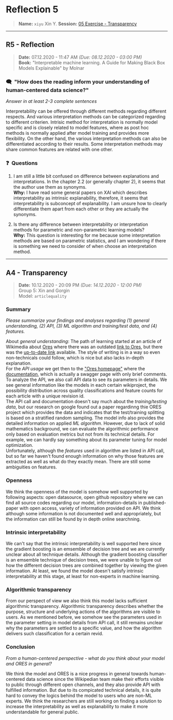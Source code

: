 # Reflection 5
> **Name:** `xiyu` Xin Y.
> **Session:** [05 Exercise - Transparency](https://github.com/FUB-HCC/hcds-winter-2020/wiki/05_exercise)   
----

## R5 - Reflection
> **Date:** 07.12.2020 - 11:47 AM *(Due: 08.12.2020 - 03:00 PM)*<br>
> **Book:** "Interpretable machine learning. A Guide for Making Black Box Models Explainable" by Molnar

### 🗨️&nbsp; "How does the reading inform your understanding of human-centered data science?"  
_Answer in at least 2-3 complete sentences_

Interpretability can be offered through different methods regarding different respects. And various interpretation methods can be categorized regarding to different criterien. 
Intrisic method for interpretation is normally model specific and is closely related to model features, where as post hoc methods is normally applied after model training and provides more flexibility. On the other hand, the various interpretation methods can also be differentiated according to their results. Some interpretation methods may share common features are related with one other. 

### ❓&nbsp; Questions
1. I am still a little bit confused on difference between explanations and interpretations. In the chapter 2.2 (or generally chapter 2), it seems that the author use them as synonyms. 
<br>**Why:** I have read some general papers on XAI which describes interpretability as intrinsic explanability, therefore, it seems that interpretability is subconcept of explanability. I am unsure how to clearly differentiate them apart from each other or they are actually the synonyms. 

1. Is there any difference between interpretability or interpretation methods for parametric and non-parametric learning models? <br>**Why:** This question is interesting for me because some interpretation methods are based on parametric statistics, and I am wondering if there is something we need to consider of when choose an interpretation method. 

***

## A4 - Transparency
> **Date:** 10.12.2020 - 20:09 PM *(Due: 14.12.2020 - 12:00 PM)*<br>
> Group 5: Xin and Gorgin<br>
> Model: `articlequality`<br>

### Summary 

_Please summarize your findings and analyses regarding (1) general understanding, (2) API, (3) ML algorithm and training/test data, and (4) features._

About _general understanding_: The path of learning started at an article of Wikimedia about [Ores](https://diff.wikimedia.org/2015/11/30/artificial-intelligence-x-ray-specs/) where there was an outdated [link to Ores](https://meta.wikimedia.org/wiki/Objective_Revision_Evaluation_Service), but there was the [up-to-date link](https://www.mediawiki.org/wiki/ORES) available. The style of writing is in a way so even non-technicals could follow, which is nice but also lacks in-depth explanation.
<br> For the _API usage_ we get then to the ["Ores homepage"](https://ores.wikimedia.org/) where the [documentation](https://ores.wikimedia.org/v3/), which is actually a swagger page with only brief comments. To analyze the API, we also call API data to see its parameters in details. We see general information like the models in each certain wikiproject, the possibility distribution across quality classifications and feature counts for each article with a unique revision id. <br> The API call and documentation doesn't say much about the _training/testing data_, but our research on google found out a paper regardinng thie ORES project which provides the data and indicates that the test/training splitting is based on a stratified random sampling. 
The model info also provides the detailed information on applied _ML algorithm_. However, due to lack of solid mathematics background, we can evaluate the algorithmic performance only based on evaluation metrics but not from its technical details. For example, we can hardly say something about its parameter tuning for model optimization. 
<br> Unfortunately, although the _features_ used in algorithm are listed in API call, but so far we haven't found enough information on why those features are extracted as well as what do they exactly mean. There are still some ambiguities on features. 

### Openness

We think the openness of the model is somehow well supported by following aspects: open datasource, open github repository where we can find all source codes regarding our model, information-details in published-paper with open access, variety of information provided on API. We think although some information is not documented well and appropriately, but the information can still be found by in depth online searchning. 

### Intrinsic interpretability

We can't say that the intrinsic interpretability is well supported here since the gradient boosting is an emsemble of decision tree and we are currently unclear about all technique details. Although the gradient boosting classifier is an emsemble technique of decision trees, we were unable to figure out how the different decision trees are combined together by viewing the given information. At least, we found the model doesn't satisfy intrinsic interpretability at this stage, at least for non-experts in machine learning.

### Algorithmic transparency

From our perspect of view we also think this model lacks sufficient algorithmic transparency. Algorithmic transparency describes whether the purpose, structure and underlying actions of the algorithms are visible to users. As we mentioned before, we somehow see the parameters used in the parameter setting in model details from API call, it still remains unclear why the parameters are settled to a specific value, and how the algorithm delivers such classification for a certain revid. 


### Conclusion
_From a human-centered perspective - what do you think about your model and ORES in general?_

We think the model and ORES is a nice progress in general towards human-centered data science since the Wikipedian team make their efforts visible to public through different open channels, and they also provide API with fulfilled information. But due to its compicated technical details, it is quite hard to convey the logics behind the model to users who are non-ML experts. We think the researchers are still working on finding a solution to increase the interpretability as well as explanability to make it more understandable for general public.  
